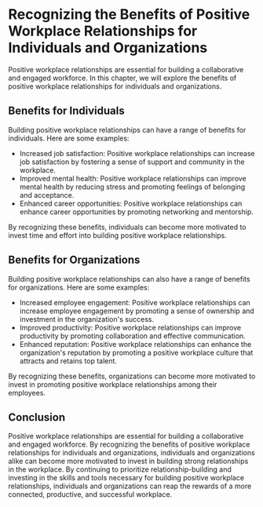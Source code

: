 Recognizing the Benefits of Positive Workplace Relationships for Individuals and Organizations
=========================================================================================================================================================================

Positive workplace relationships are essential for building a collaborative and engaged workforce. In this chapter, we will explore the benefits of positive workplace relationships for individuals and organizations.

Benefits for Individuals
------------------------

Building positive workplace relationships can have a range of benefits for individuals. Here are some examples:

* Increased job satisfaction: Positive workplace relationships can increase job satisfaction by fostering a sense of support and community in the workplace.
* Improved mental health: Positive workplace relationships can improve mental health by reducing stress and promoting feelings of belonging and acceptance.
* Enhanced career opportunities: Positive workplace relationships can enhance career opportunities by promoting networking and mentorship.

By recognizing these benefits, individuals can become more motivated to invest time and effort into building positive workplace relationships.

Benefits for Organizations
--------------------------

Building positive workplace relationships can also have a range of benefits for organizations. Here are some examples:

* Increased employee engagement: Positive workplace relationships can increase employee engagement by promoting a sense of ownership and investment in the organization's success.
* Improved productivity: Positive workplace relationships can improve productivity by promoting collaboration and effective communication.
* Enhanced reputation: Positive workplace relationships can enhance the organization's reputation by promoting a positive workplace culture that attracts and retains top talent.

By recognizing these benefits, organizations can become more motivated to invest in promoting positive workplace relationships among their employees.

Conclusion
----------

Positive workplace relationships are essential for building a collaborative and engaged workforce. By recognizing the benefits of positive workplace relationships for individuals and organizations, individuals and organizations alike can become more motivated to invest in building strong relationships in the workplace. By continuing to prioritize relationship-building and investing in the skills and tools necessary for building positive workplace relationships, individuals and organizations can reap the rewards of a more connected, productive, and successful workplace.
